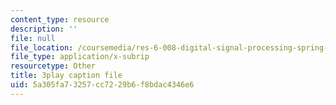 ```yaml
---
content_type: resource
description: ''
file: null
file_location: /coursemedia/res-6-008-digital-signal-processing-spring-2011/5a305fa73257cc7229b6f8bdac4346e6_mUpwOQ0w2vk.srt
file_type: application/x-subrip
resourcetype: Other
title: 3play caption file
uid: 5a305fa7-3257-cc72-29b6-f8bdac4346e6
---
```

